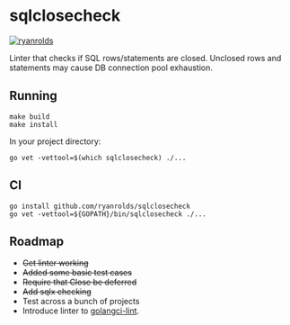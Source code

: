 # sqlclosecheck

[![ryanrolds](https://circleci.com/gh/ryanrolds/sqlclosecheck.svg?style=svg)](https://app.circleci.com/pipelines/github/ryanrolds/sqlrowsclose)

Linter that checks if SQL rows/statements are closed. Unclosed rows and statements may
cause DB connection pool exhaustion.

## Running

```
make build
make install
```

In your project directory:
```
go vet -vettool=$(which sqlclosecheck) ./...
```

## CI

```
go install github.com/ryanrolds/sqlclosecheck
go vet -vettool=${GOPATH}/bin/sqlclosecheck ./...
```

## Roadmap

* ~~Get linter working~~
* ~~Added some basic test cases~~
* ~~Require that Close be deferred~~
* ~~Add sqlx checking~~
* Test across a bunch of projects
* Introduce linter to [golangci-lint](https://github.com/golangci/golangci-lint).